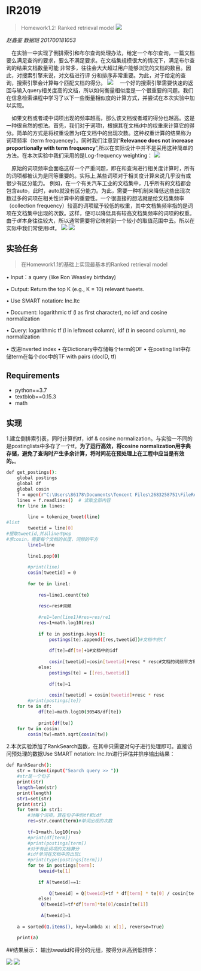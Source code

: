 # IR2019
>Homework1.2: Ranked retrieval model
![](./report_img/img1.png)

*赵鑫鉴 数据班 201700181053*

&emsp;在实验一中实现了倒排索引和布尔查询处理办法，给定一个布尔查询，一篇文档要么满足查询的要求，要么不满足要求。在文档集规模很大的情况下，满足布尔查询的结果文档数量可能 非常多，往往会大大超过用户能够浏览的文档的数目。因此，对搜索引擎来说，对文档进行评 分和排序非常重要。为此，对于给定的查询，搜索引擎会计算每个匹配文档的得分。
![](./report_img/img2.png)
&emsp;一个好的搜索引擎需要快速的返回与输入query相关度高的文档，所以如何衡量相似度是一个很重要的问题。我们在信息检索课程中学习了以下一些衡量相似度的计算方式，并尝试在本次实验中加以实现。

&emsp;如果文档或者域中词项出现的频率越高，那么该文档或者域的得分也越高。这是一种很自然的想法。首先，我们对于词项t，根据其在文档d中的权重来计算它的得分。简单的方式是将权重设置为t在文档中的出现次数。这种权重计算的结果称为词项频率（term frequencey）。同时我们注意到“**Relevance does not increase proportionally with term frequency**”,所以在实际设计中并不是采用这种简单的方法。在本次实验中我们采用的是Log-frequency weighting：
![](./report_img/img3.png)

&emsp;原始的词项频率会面临这样一个严重问题，即在和查询进行相关度计算时，所有的词项都被认为是同等重要的。实际上,某些词项对于相关度计算来说几乎没有或很少有区分能力。 例如，在一个有关汽车工业的文档集中，几乎所有的文档都会包含auto，此时，auto就没有区分能力。为此，需要一种机制来降低这些出现次数过多的词项在相关性计算中的重要性。一个很直接的想法就是给文档集频率（collection frequency）较高的词项赋予较低的权重，其中文档集频率指的是词项在文档集中出现的次数。这样，便可以降低具有较高文档集频率的词项的权重。由于df本身往往较大，所以通常需要将它映射到一个较小的取值范围中去。所以在实际中我们常使用idf。
![](./report_img/img6.png)
![](./report_img/img5.png)
## 实验任务
>在Homework1.1的基础上实现最基本的Ranked retrieval model 

• Input：a query (like Ron Weasley birthday) 

• Output: Return the top K (e.g., K = 10) relevant tweets. 

• Use SMART notation: lnc.ltc 

• Document: logarithmic tf (l as first character), no idf and cosine normalization 

• Query: logarithmic tf (l in leftmost column), idf (t in second column), no normalization 

• 改进Inverted index • 在Dictionary中存储每个term的DF • 在posting list中存储term在每个doc中的TF with pairs (docID, tf) 
## Requirements
+ python==3.7
+ textblob==0.15.3
+ math
## 实现
1.建立倒排索引表，同时计算的tf，idf & cosine normalization。与实验一不同的是postinglists中多存了一个tf。**为了运行高效，将cosine normalization用字典存储，避免了查询时产生多余计算，将时间花在预处理上在工程中应当是有效的。**。
```sh
def get_postings():
    global postings
    global df
    global cosin
    f = open(r"C:\Users\86178\Documents\Tencent Files\2683258751\FileRecv\tweets.txt")
    lines = f.readlines()  # 读取全部内容
    for line in lines:
    
        line = tokenize_tweet(line)
#list
        tweetid = line[0]
#提取tweetid,并从line中pop
#求cosin，需要每个文档的长度，词频的平方
        line1=line
        
        line1.pop(0)
        
        #print(line)
        cosin[tweetid] = 0
        
        for te in line1:
        
            res=line1.count(te)
            
            resc=res#词频
            
            #re1=len(line1)#res=res/re1
            res=1+math.log10(res)
            
            if te in postings.keys():
                postings[te].append([res,tweetid])#文档中的tf
                
                df[te]=df[te]+1#文档中的idf
                
                cosin[tweetid]=cosin[tweetid]+resc * resc#文档的词频平方和
            else:
                postings[te] = [[res,tweetid]]
                
                df[te]=1
                
                cosin[tweetid] = cosin[tweetid]+resc * resc
        #print(postings[te])
    for te in df:
            df[te]=math.log10(30548/df[te])
            
            print(df[te])
    for tw in cosin:
        cosin[tw]=math.sqrt(cosin[tw])
```
2.本次实验添加了RankSearch函数，在其中只需要对句子进行处理即可。直接访问预处理的数据Use SMART notation: lnc.ltn进行评估并排序输出结果：
```sh
def RankSearch():
    str = token(input("Search query >> "))
    #str是一个句子
    print(str)
    length=len(str)
    print(length)
    str1=set(str)
    print(str1)
    for term in str1:
        #对每个词项，算在句子中的tf和idf
        res=str.count(term)#单词出现的次数
        
        tf=1+math.log10(res)
        #print(df[term])
        #print(postings[term])
        #对于有此词项的文档算分
        #idf单词在文档中的出现i
        #print(type(postings[term]))
        for te in postings[term]:
            tweeid=te[1]
            
            if A[tweeid]==1:
            
                Q[tweeid] = Q[tweeid]+tf * df[term] * te[0] / cosin[te[1]]
            else:
             Q[tweeid]=tf*df[term]*te[0]/cosin[te[1]]
             
             A[tweeid]=1
             
    a = sorted(Q.items(), key=lambda x: x[1], reverse=True)

    print(a)

```
##结果展示：
输出tweetid和得分的元组，按得分从高到低排序：

![](./report_img/img8.png)
![](./report_img/img9.png)











